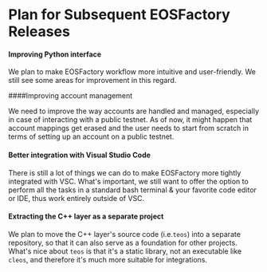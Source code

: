 # Plan for Subsequent EOSFactory Releases

#### Improving Python interface

We plan to make EOSFactory workflow more intuitive and user-friendly. We still see some areas for improvement in this regard.

####Improving account management

We need to improve the way accounts are handled and managed, especially in case of interacting with a public testnet. As of now, it might happen that account mappings get erased and the user needs to start from scratch in terms of setting up an account on a public testnet.

#### Better integration with Visual Studio Code

There is still a lot of things we can do to make EOSFactory more tightly integrated with VSC. What's important, we still want to offer the option to perform all the tasks in a standard bash terminal & your favorite code editor or IDE, thus work entirely outside of VSC.

#### Extracting the C++ layer as a separate project

We plan to move the C++ layer's source code (i.e.`teos`) into a separate repository, so that it can also serve as a foundation for other projects. What's nice about `teos` is that it's a static library, not an executable like `cleos`, and therefore it's much more suitable for integrations.